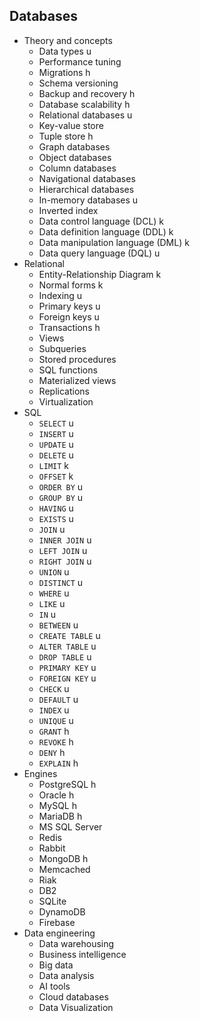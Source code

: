 ## Databases

- Theory and concepts
  - Data types u
  - Performance tuning
  - Migrations h
  - Schema versioning
  - Backup and recovery h
  - Database scalability h
  - Relational databases u
  - Key-value store 
  - Tuple store h
  - Graph databases
  - Object databases
  - Column databases
  - Navigational databases
  - Hierarchical databases
  - In-memory databases u
  - Inverted index
  - Data control language (DCL) k
  - Data definition language (DDL) k
  - Data manipulation language (DML) k
  - Data query language (DQL) u
- Relational
  - Entity-Relationship Diagram k
  - Normal forms k
  - Indexing u
  - Primary keys u
  - Foreign keys u
  - Transactions h
  - Views
  - Subqueries
  - Stored procedures
  - SQL functions
  - Materialized views
  - Replications
  - Virtualization
- SQL
  - `SELECT` u
  - `INSERT` u
  - `UPDATE` u
  - `DELETE` u
  - `LIMIT` k
  - `OFFSET` k
  - `ORDER BY` u
  - `GROUP BY` u
  - `HAVING` u
  - `EXISTS` u
  - `JOIN` u
  - `INNER JOIN` u
  - `LEFT JOIN` u
  - `RIGHT JOIN` u
  - `UNION` u
  - `DISTINCT` u
  - `WHERE` u
  - `LIKE` u
  - `IN` u
  - `BETWEEN` u
  - `CREATE TABLE` u
  - `ALTER TABLE` u
  - `DROP TABLE` u
  - `PRIMARY KEY` u
  - `FOREIGN KEY` u
  - `CHECK` u
  - `DEFAULT` u
  - `INDEX` u
  - `UNIQUE` u
  - `GRANT` h
  - `REVOKE` h
  - `DENY` h
  - `EXPLAIN` h
- Engines
  - PostgreSQL h
  - Oracle h
  - MySQL h
  - MariaDB h
  - MS SQL Server
  - Redis
  - Rabbit
  - MongoDB h
  - Memcached
  - Riak
  - DB2
  - SQLite
  - DynamoDB
  - Firebase
- Data engineering
  - Data warehousing
  - Business intelligence
  - Big data
  - Data analysis
  - AI tools
  - Cloud databases
  - Data Visualization
